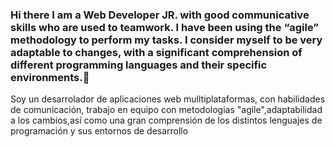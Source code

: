### Hi there I am a Web Developer JR. with good communicative skills who are used to teamwork. I have been using the “agile” methodology to perform my tasks. I consider myself to be very adaptable to changes, with a significant comprehension of different programming languages and their specific environments.👋

Soy un desarrolador de aplicaciones
web mulltiplataformas, con habilidades
de comunicación, trabajo en equipo
con metodologias "agile",adaptabilidad a los cambios,así
como una gran comprensión de los
distintos lenguajes de programación y
sus entornos de desarrollo

